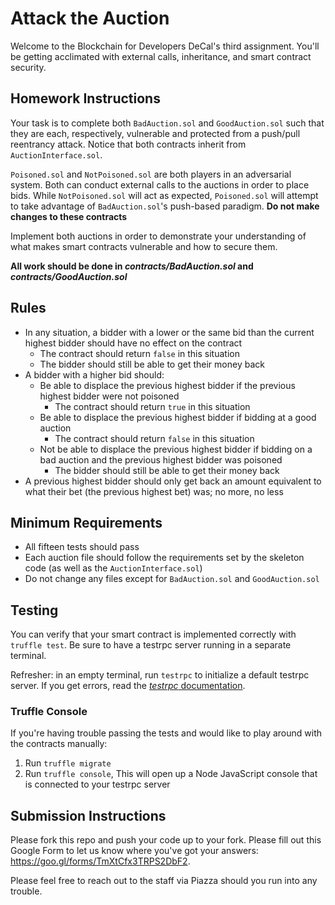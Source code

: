 # Attack the Auction
Welcome to the Blockchain for Developers DeCal's third assignment. You'll be getting acclimated with external calls, inheritance, and smart contract security.

## Homework Instructions
Your task is to complete both `BadAuction.sol` and `GoodAuction.sol` such that they are each, respectively, vulnerable and protected from a push/pull reentrancy attack. Notice that both contracts inherit from `AuctionInterface.sol`.

`Poisoned.sol` and `NotPoisoned.sol` are both players in an adversarial system. Both can conduct external calls to the auctions in order to place bids. While `NotPoisoned.sol` will act as expected, `Poisoned.sol` will attempt to take advantage of `BadAuction.sol`'s push-based paradigm. **Do not make changes to these contracts**

Implement both auctions in order to demonstrate your understanding of what makes smart contracts vulnerable and how to secure them.

**All work should be done in _contracts/BadAuction.sol_ and _contracts/GoodAuction.sol_**

## Rules
* In any situation, a bidder with a lower or the same bid than the current highest bidder should have no effect on the contract
	* The contract should return `false` in this situation
	* The bidder should still be able to get their money back
* A bidder with a higher bid should:
	* Be able to displace the previous highest bidder if the previous highest bidder were not poisoned
		* The contract should return `true` in this situation
	* Be able to displace the previous highest bidder if bidding at a good auction
		* The contract should return `false` in this situation
	* Not be able to displace the previous highest bidder if bidding on a bad auction and the previous highest bidder was poisoned
		* The bidder should still be able to get their money back
* A previous highest bidder should only get back an amount equivalent to what their bet (the previous highest bet) was; no more, no less

## Minimum Requirements
* All fifteen tests should pass
* Each auction file should follow the requirements set by the skeleton code (as well as the `AuctionInterface.sol`)
* Do not change any files except for `BadAuction.sol` and `GoodAuction.sol`

## Testing 
You can verify that your smart contract is implemented correctly with `truffle test`. Be sure to have a testrpc server running in a separate terminal.

Refresher: in an empty terminal, run `testrpc` to initialize a default testrpc server. If you get errors, read the [_testrpc_ documentation](https://github.com/ethereumjs/testrpc).

### Truffle Console
If you're having trouble passing the tests and would like to play around with the contracts manually:
1. Run `truffle migrate`
2. Run `truffle console`, This will open up a Node JavaScript console that is connected to your testrpc server

## Submission Instructions
Please fork this repo and push your code up to your fork. Please fill out this Google Form to let us know where you've got your answers: https://goo.gl/forms/TmXtCfx3TRPS2DbF2.

Please feel free to reach out to the staff via Piazza should you run into any trouble.
